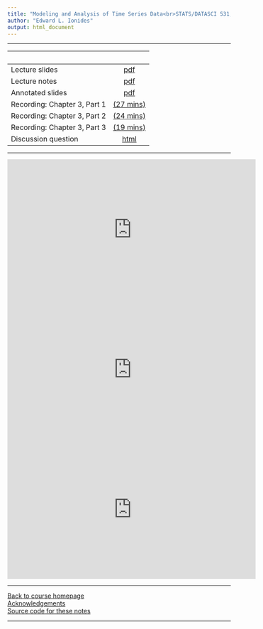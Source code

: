 ```yaml
---
title: "Modeling and Analysis of Time Series Data<br>STATS/DATASCI 531, Winter 2022<br>Chapter 3: Stationarity, white noise, and some basic time series models"
author: "Edward L. Ionides"
output: html_document
---
```


----------------------

| &nbsp;          | &nbsp;                                                                            |
|:----------------|:---------------------------------------------------------------------------------:|
| Lecture slides  | [pdf](slides.pdf) |
| Lecture notes   | [pdf](notes.pdf) |
| Annotated slides | [pdf](slides-annotated.pdf) |
| Recording: Chapter 3, Part 1  | [(27 mins)](https://youtu.be/tLCAJ74cvnA) |
| Recording: Chapter 3, Part 2  | [(24 mins)](https://youtu.be/HSWLJnLbCC0) |
| Recording: Chapter 3, Part 3  | [(19 mins)](https://youtu.be/rU8MnB6zAvM) |
| Discussion question | [html](discussion.html) 
----------------------

<iframe width="560" height="315" src="https://www.youtube.com/embed/tLCAJ74cvnA" frameborder="0" allow="accelerometer; autoplay; clipboard-write; encrypted-media; gyroscope; picture-in-picture" allowfullscreen></iframe>

<iframe width="560" height="315" src="https://www.youtube.com/embed/HSWLJnLbCC0" frameborder="0" allow="accelerometer; autoplay; clipboard-write; encrypted-media; gyroscope; picture-in-picture" allowfullscreen></iframe>

<iframe width="560" height="315" src="https://www.youtube.com/embed/rU8MnB6zAvM" frameborder="0" allow="accelerometer; autoplay; clipboard-write; encrypted-media; gyroscope; picture-in-picture" allowfullscreen></iframe>

----------------------

[Back to course homepage](../index.html)  
[Acknowledgements](../acknowledge.html)  
[Source code for these notes](http://github.com/ionides/531w22/tree/master/03/)


----------------------
